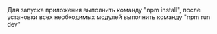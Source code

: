 Для запуска приложения выполнить команду "npm install", после установки всех необходимых модулей выполнить команду "npm run dev"
